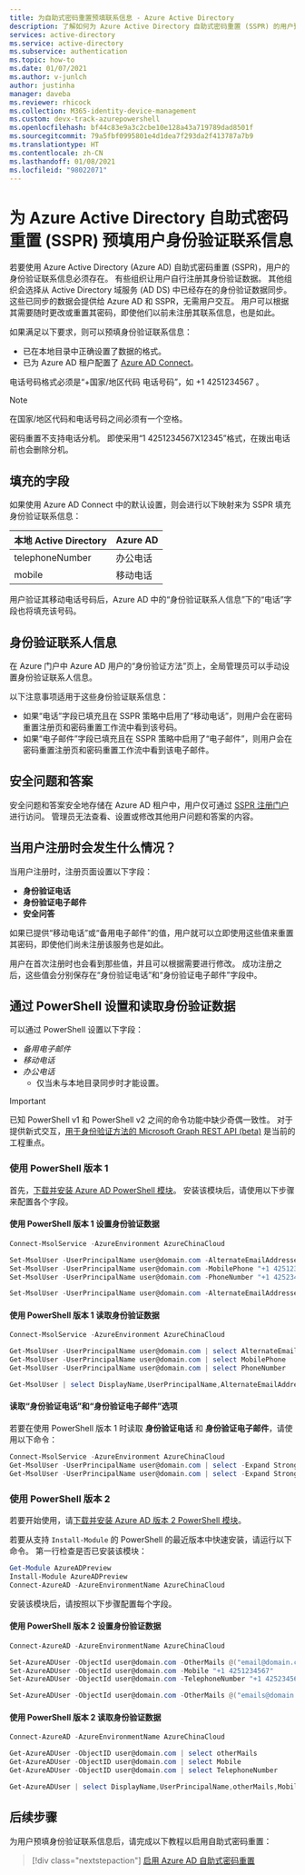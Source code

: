 ```yaml
---
title: 为自助式密码重置预填联系信息 - Azure Active Directory
description: 了解如何为 Azure Active Directory 自助式密码重置 (SSPR) 的用户预填联系信息，以便他们无需完成注册过程即可使用该功能。
services: active-directory
ms.service: active-directory
ms.subservice: authentication
ms.topic: how-to
ms.date: 01/07/2021
ms.author: v-junlch
author: justinha
manager: daveba
ms.reviewer: rhicock
ms.collection: M365-identity-device-management
ms.custom: devx-track-azurepowershell
ms.openlocfilehash: bf44c83e9a3c2cbe10e128a43a719789dad8501f
ms.sourcegitcommit: 79a5fbf0995801e4d1dea7f293da2f413787a7b9
ms.translationtype: HT
ms.contentlocale: zh-CN
ms.lasthandoff: 01/08/2021
ms.locfileid: "98022071"
---
```

# <a name="pre-populate-user-authentication-contact-information-for-azure-active-directory-self-service-password-reset-sspr"></a>为 Azure Active Directory 自助式密码重置 (SSPR) 预填用户身份验证联系信息

若要使用 Azure Active Directory (Azure AD) 自助式密码重置 (SSPR)，用户的身份验证联系信息必须存在。 有些组织让用户自行注册其身份验证数据。 其他组织会选择从 Active Directory 域服务 (AD DS) 中已经存在的身份验证数据同步。 这些已同步的数据会提供给 Azure AD 和 SSPR，无需用户交互。 用户可以根据其需要随时更改或重置其密码，即使他们以前未注册其联系信息，也是如此。

如果满足以下要求，则可以预填身份验证联系信息：

* 已在本地目录中正确设置了数据的格式。
* 已为 Azure AD 租户配置了 [Azure AD Connect](../hybrid/how-to-connect-install-express.md)。

电话号码格式必须是“+国家/地区代码 电话号码”，如 +1 4251234567 。

> [!NOTE]
> 在国家/地区代码和电话号码之间必须有一个空格。
>
> 密码重置不支持电话分机。 即使采用“1 4251234567X12345”格式，在拨出电话前也会删除分机。

## <a name="fields-populated"></a>填充的字段

如果使用 Azure AD Connect 中的默认设置，则会进行以下映射来为 SSPR 填充身份验证联系信息：

| 本地 Active Directory | Azure AD     |
|------------------------------|--------------|
| telephoneNumber              | 办公电话 |
| mobile                       | 移动电话 |

用户验证其移动电话号码后，Azure AD 中的“身份验证联系人信息”下的“电话”字段也将填充该号码。

## <a name="authentication-contact-info"></a>身份验证联系人信息

在 Azure 门户中 Azure AD 用户的“身份验证方法”页上，全局管理员可以手动设置身份验证联系人信息。 


以下注意事项适用于这些身份验证联系信息：

* 如果“电话”字段已填充且在 SSPR 策略中启用了“移动电话”，则用户会在密码重置注册页和密码重置工作流中看到该号码。
* 如果“电子邮件”字段已填充且在 SSPR 策略中启用了“电子邮件”，则用户会在密码重置注册页和密码重置工作流中看到该电子邮件。

## <a name="security-questions-and-answers"></a>安全问题和答案

安全问题和答案安全地存储在 Azure AD 租户中，用户仅可通过 [SSPR 注册门户](https://account.activedirectory.windowsazure.cn/PasswordReset/Register.aspx?regref=ssprsetup)进行访问。 管理员无法查看、设置或修改其他用户问题和答案的内容。

## <a name="what-happens-when-a-user-registers"></a>当用户注册时会发生什么情况？

当用户注册时，注册页面设置以下字段：

* **身份验证电话**
* **身份验证电子邮件**
* **安全问答**

如果已提供“移动电话”或“备用电子邮件”的值，用户就可以立即使用这些值来重置其密码，即使他们尚未注册该服务也是如此。 

用户在首次注册时也会看到那些值，并且可以根据需要进行修改。 成功注册之后，这些值会分别保存在“身份验证电话”和“身份验证电子邮件”字段中。 

## <a name="set-and-read-the-authentication-data-through-powershell"></a>通过 PowerShell 设置和读取身份验证数据

可以通过 PowerShell 设置以下字段：

* *备用电子邮件*
* *移动电话*
* *办公电话*
    * 仅当未与本地目录同步时才能设置。

> [!IMPORTANT]
> 已知 PowerShell v1 和 PowerShell v2 之间的命令功能中缺少奇偶一致性。 对于提供新式交互，[用于身份验证方法的 Microsoft Graph REST API (beta)](https://docs.microsoft.com/graph/api/resources/authenticationmethods-overview) 是当前的工程重点。

### <a name="use-powershell-version-1"></a>使用 PowerShell 版本 1

首先，[下载并安装 Azure AD PowerShell 模块](https://docs.microsoft.com/previous-versions/azure/jj151815(v=azure.100)#bkmk_installmodule)。 安装该模块后，请使用以下步骤来配置各个字段。

#### <a name="set-the-authentication-data-with-powershell-version-1"></a>使用 PowerShell 版本 1 设置身份验证数据

```PowerShell
Connect-MsolService -AzureEnvironment AzureChinaCloud

Set-MsolUser -UserPrincipalName user@domain.com -AlternateEmailAddresses @("email@domain.com")
Set-MsolUser -UserPrincipalName user@domain.com -MobilePhone "+1 4251234567"
Set-MsolUser -UserPrincipalName user@domain.com -PhoneNumber "+1 4252345678"

Set-MsolUser -UserPrincipalName user@domain.com -AlternateEmailAddresses @("email@domain.com") -MobilePhone "+1 4251234567" -PhoneNumber "+1 4252345678"
```

#### <a name="read-the-authentication-data-with-powershell-version-1"></a>使用 PowerShell 版本 1 读取身份验证数据

```PowerShell
Connect-MsolService -AzureEnvironment AzureChinaCloud

Get-MsolUser -UserPrincipalName user@domain.com | select AlternateEmailAddresses
Get-MsolUser -UserPrincipalName user@domain.com | select MobilePhone
Get-MsolUser -UserPrincipalName user@domain.com | select PhoneNumber

Get-MsolUser | select DisplayName,UserPrincipalName,AlternateEmailAddresses,MobilePhone,PhoneNumber | Format-Table
```

#### <a name="read-the-authentication-phone-and-authentication-email-options"></a>读取“身份验证电话”和“身份验证电子邮件”选项

若要在使用 PowerShell 版本 1 时读取 **身份验证电话** 和 **身份验证电子邮件**，请使用以下命令：

```PowerShell
Connect-MsolService -AzureEnvironment AzureChinaCloud
Get-MsolUser -UserPrincipalName user@domain.com | select -Expand StrongAuthenticationUserDetails | select PhoneNumber
Get-MsolUser -UserPrincipalName user@domain.com | select -Expand StrongAuthenticationUserDetails | select Email
```

### <a name="use-powershell-version-2"></a>使用 PowerShell 版本 2

若要开始使用，请[下载并安装 Azure AD 版本 2 PowerShell 模块](https://docs.microsoft.com/powershell/module/azuread/)。

若要从支持 `Install-Module` 的 PowerShell 的最近版本中快速安装，请运行以下命令。 第一行检查是否已安装该模块：

```PowerShell
Get-Module AzureADPreview
Install-Module AzureADPreview
Connect-AzureAD -AzureEnvironmentName AzureChinaCloud
```

安装该模块后，请按照以下步骤配置每个字段。

#### <a name="set-the-authentication-data-with-powershell-version-2"></a>使用 PowerShell 版本 2 设置身份验证数据

```PowerShell
Connect-AzureAD -AzureEnvironmentName AzureChinaCloud

Set-AzureADUser -ObjectId user@domain.com -OtherMails @("email@domain.com")
Set-AzureADUser -ObjectId user@domain.com -Mobile "+1 4251234567"
Set-AzureADUser -ObjectId user@domain.com -TelephoneNumber "+1 4252345678"

Set-AzureADUser -ObjectId user@domain.com -OtherMails @("emails@domain.com") -Mobile "+1 4251234567" -TelephoneNumber "+1 4252345678"
```

#### <a name="read-the-authentication-data-with-powershell-version-2"></a>使用 PowerShell 版本 2 读取身份验证数据

```PowerShell
Connect-AzureAD -AzureEnvironmentName AzureChinaCloud

Get-AzureADUser -ObjectID user@domain.com | select otherMails
Get-AzureADUser -ObjectID user@domain.com | select Mobile
Get-AzureADUser -ObjectID user@domain.com | select TelephoneNumber

Get-AzureADUser | select DisplayName,UserPrincipalName,otherMails,Mobile,TelephoneNumber | Format-Table
```

## <a name="next-steps"></a>后续步骤

为用户预填身份验证联系信息后，请完成以下教程以启用自助式密码重置：

> [!div class="nextstepaction"]
> [启用 Azure AD 自助式密码重置](tutorial-enable-sspr.md)

